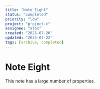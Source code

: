 ```yaml
---
title: "Note Eight"
status: "completed"
priority: "low"
project: "project-c"
assignee: "alex"
created: "2025-07-20"
updated: "2025-07-22"
tags: [archive, completed]
---
```


# Note Eight

This note has a large number of properties.
